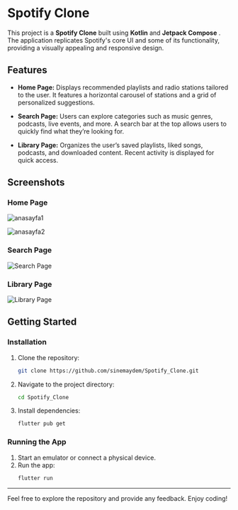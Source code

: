 # Spotify Clone

This project is a **Spotify Clone** built using **Kotlin** and **Jetpack Compose** . The application replicates Spotify's core UI and some of its functionality, providing a visually appealing and responsive design.

## Features

- **Home Page:** Displays recommended playlists and radio stations tailored to the user. It features a horizontal carousel of stations and a grid of personalized suggestions.

- **Search Page:** Users can explore categories such as music genres, podcasts, live events, and more. A search bar at the top allows users to quickly find what they’re looking for.

- **Library Page:** Organizes the user’s saved playlists, liked songs, podcasts, and downloaded content. Recent activity is displayed for quick access.

## Screenshots

### Home Page

![anasayfa1](https://github.com/user-attachments/assets/0836b2e3-206a-4d85-a85f-791f15a12cb3)

![anasayfa2](https://github.com/user-attachments/assets/b9fdf6d8-76c1-4ee6-a711-316be33d2bd8)


### Search Page
![Search Page](![keşfet](https://github.com/user-attachments/assets/c3ab1264-062c-4a00-8fe7-cc2cd6f30d0e)
 )

### Library Page
![Library Page](![kitaplık](https://github.com/user-attachments/assets/33cf7ca3-14e7-4ca3-b8c0-d843ee56a993)
)

## Getting Started

### Installation
1. Clone the repository:
   ```bash
   git clone https://github.com/sinemaydem/Spotify_Clone.git
   ```
2. Navigate to the project directory:
   ```bash
   cd Spotify_Clone
   ```
3. Install dependencies:
   ```bash
   flutter pub get
   ```

### Running the App
1. Start an emulator or connect a physical device.
2. Run the app:
   ```bash
   flutter run
   ```

---

Feel free to explore the repository and provide any feedback. Enjoy coding!

